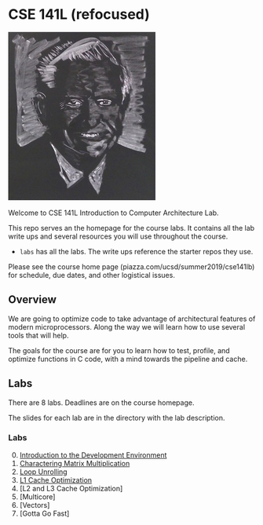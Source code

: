 # CSE 141L (refocused)

![Gene Amdahl](images/gene.jpg)

Welcome to CSE 141L Introduction to Computer Architecture Lab.

This repo serves an the homepage for the course labs.  It contains all
the lab write ups and several resources you will use throughout the
course.

* `labs` has all the labs.  The write ups reference the starter repos they use.

Please see the course home page (piazza.com/ucsd/summer2019/cse141lb) for schedule, due dates, and other logistical issues.


## Overview

We are going to optimize code to take advantage of architectural features of modern microprocessors. Along the way we will learn how to use several tools that will help.

The goals for the course are for you to learn how to test, profile, and optimize functions in C code, with a mind towards the pipeline and cache.  

## Labs 

There are 8 labs.  Deadlines are on the course homepage.

The slides for each lab are in the directory with the lab description.

### Labs

0. [Introduction to the Development Environment](https://github.com/NVSL/CSE141pp-Resources/tree/master/labs/Introduction-to-the-Development-Environment)
1. [Charactering Matrix Multiplication](https://github.com/NVSL/CSE141pp-Resources/tree/master/labs/Characterizing-Matrix-Multiplication)
2. [Loop Unrolling](https://github.com/NVSL/CSE141pp-Resources/tree/master/labs/Unrolling-Loops-and-Branch-Prediction)
3. [L1 Cache Optimization](https://github.com/NVSL/CSE141pp-Resources/blob/master/labs/Cache-Optimization-L1)
4. [L2 and L3 Cache Optimization]
5. [Multicore]
6. [Vectors]
7. [Gotta Go Fast]
